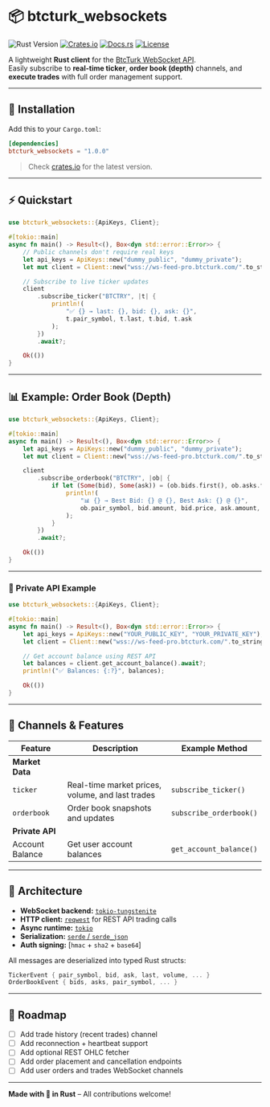 # 📦 btcturk_websockets

![Rust Version](https://img.shields.io/badge/rust-1.70%2B-green.svg)
[![Crates.io](https://img.shields.io/crates/v/btcturk_websockets.svg)](https://crates.io/crates/btcturk_websockets)
[![Docs.rs](https://docs.rs/btcturk_websockets/badge.svg)](https://docs.rs/btcturk_websockets)
[![License](https://img.shields.io/badge/license-MIT-green.svg)](https://opensource.org/licenses/MIT)

A lightweight **Rust client** for the [BtcTurk WebSocket API](https://docs.btcturk.com/).  
Easily subscribe to **real-time ticker**, **order book (depth)** channels, and **execute trades** with full order management support.

---

## 🚀 Installation

Add this to your `Cargo.toml`:

```toml
[dependencies]
btcturk_websockets = "1.0.0"
```

> Check [crates.io](https://crates.io/crates/btcturk_websockets) for the latest version.

---

## ⚡ Quickstart

```rust
use btcturk_websockets::{ApiKeys, Client};

#[tokio::main]
async fn main() -> Result<(), Box<dyn std::error::Error>> {
    // Public channels don't require real keys
    let api_keys = ApiKeys::new("dummy_public", "dummy_private");
    let mut client = Client::new("wss://ws-feed-pro.btcturk.com/".to_string(), api_keys);

    // Subscribe to live ticker updates
    client
        .subscribe_ticker("BTCTRY", |t| {
            println!(
                "✅ {} → last: {}, bid: {}, ask: {}",
                t.pair_symbol, t.last, t.bid, t.ask
            );
        })
        .await?;

    Ok(())
}
```

---

## 📊 Example: Order Book (Depth)

```rust
use btcturk_websockets::{ApiKeys, Client};

#[tokio::main]
async fn main() -> Result<(), Box<dyn std::error::Error>> {
    let api_keys = ApiKeys::new("dummy_public", "dummy_private");
    let mut client = Client::new("wss://ws-feed-pro.btcturk.com/".to_string(), api_keys);

    client
        .subscribe_orderbook("BTCTRY", |ob| {
            if let (Some(bid), Some(ask)) = (ob.bids.first(), ob.asks.first()) {
                println!(
                    "📊 {} → Best Bid: {} @ {}, Best Ask: {} @ {}",
                    ob.pair_symbol, bid.amount, bid.price, ask.amount, ask.price
                );
            }
        })
        .await?;

    Ok(())
}
```

---

### 🔐 Private API Example

```rust
use btcturk_websockets::{ApiKeys, Client};

#[tokio::main]
async fn main() -> Result<(), Box<dyn std::error::Error>> {
    let api_keys = ApiKeys::new("YOUR_PUBLIC_KEY", "YOUR_PRIVATE_KEY");
    let client = Client::new("wss://ws-feed-pro.btcturk.com/".to_string(), api_keys);

    // Get account balance using REST API
    let balances = client.get_account_balance().await?;
    println!("✅ Balances: {:?}", balances);

    Ok(())
}
```

---

## 🧩 Channels & Features

| Feature | Description | Example Method |
|---------|-------------|----------------|
| **Market Data** | | |
| `ticker` | Real-time market prices, volume, and last trades | `subscribe_ticker()` |
| `orderbook` | Order book snapshots and updates | `subscribe_orderbook()` |
| **Private API** | | |
| Account Balance | Get user account balances | `get_account_balance()` |
---

## 🧱 Architecture

- **WebSocket backend:** [`tokio-tungstenite`](https://crates.io/crates/tokio-tungstenite)
- **HTTP client:** [`reqwest`](https://crates.io/crates/reqwest) for REST API trading calls
- **Async runtime:** [`tokio`](https://crates.io/crates/tokio)
- **Serialization:** [`serde` / `serde_json`](https://serde.rs/)
- **Auth signing:** [`hmac` + `sha2` + `base64`]

All messages are deserialized into typed Rust structs:
```rust
TickerEvent { pair_symbol, bid, ask, last, volume, ... }
OrderBookEvent { bids, asks, pair_symbol, ... }
```

---

## 🧠 Roadmap

- [ ] Add trade history (recent trades) channel  
- [ ] Add reconnection + heartbeat support  
- [ ] Add optional REST OHLC fetcher
- [ ] Add order placement and cancellation endpoints
- [ ] Add user orders and trades WebSocket channels  

---

**Made with 🦀 in Rust** – All contributions welcome!

